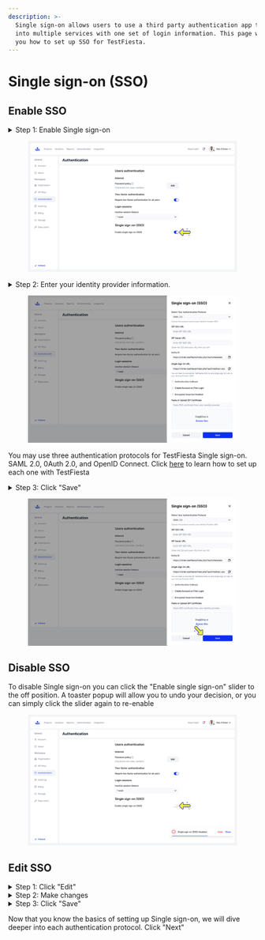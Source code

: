 ```yaml
---
description: >-
  Single sign-on allows users to use a third party authentication app to log
  into multiple services with one set of login information. This page will show
  you how to set up SSO for TestFiesta.
---
```


# Single sign-on (SSO)

## Enable SSO

<details>

<summary>Step 1: Enable Single sign-on</summary>

On the Authentication tab of your Organization settings, enable the Single sign-on slider. This will open a Single sign-on sidebar menu

</details>

<figure><img src="../../../.gitbook/assets/Authentication (3).png" alt=""><figcaption></figcaption></figure>

<details>

<summary>Step 2: Enter your identity provider information.</summary>

You identity provider should give you the information to fill all fields required, depending on which provider and authentication protocol you use.&#x20;

</details>

<figure><img src="../../../.gitbook/assets/Authentication_2.png" alt=""><figcaption></figcaption></figure>

You may use three authentication protocols for TestFiesta Single sign-on. SAML 2.0, 0Auth 2.0, and OpenID Connect. Click [here](authentication-protocols.md) to learn how to set up each one with TestFiesta &#x20;

<details>

<summary>Step 3:  Click "Save" </summary>

Once all required fields are filled out, click "Save." Single sign-on should be enabled and you can use it the next time you log on. &#x20;

</details>

<figure><img src="../../../.gitbook/assets/Authentication-1 (1).png" alt=""><figcaption></figcaption></figure>

## Disable SSO

To disable Single sign-on you can click the "Enable single sign-on" slider to the off position.  A toaster popup will allow you to undo your decision, or you can simply click the slider again to re-enable

<figure><img src="../../../.gitbook/assets/Disabled.png" alt=""><figcaption></figcaption></figure>



## Edit SSO

<details>

<summary>Step 1: Click "Edit"</summary>

When SSO is enabled, an "Edit" button will appear beside the "Enable single sign-on slider. Click the button and the Edit Single sign-on sidebar menu will appear.&#x20;

</details>

<details>

<summary>Step 2: Make changes</summary>

Make any changes to your single sign-on settings required.&#x20;

</details>

<details>

<summary>Step 3: Click "Save" </summary>

Once you are done making changes, click "Save" and your changes will be applied.&#x20;

</details>

Now that you know the basics of setting up Single sign-on, we will dive deeper into each authentication protocol. Click "Next"&#x20;
